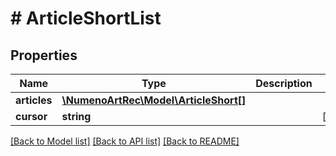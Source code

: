 # # ArticleShortList

## Properties

| Name         | Type                                                      | Description | Notes      |
| ------------ | --------------------------------------------------------- | ----------- | ---------- |
| **articles** | [**\NumenoArtRec\Model\ArticleShort[]**](ArticleShort.md) |             |
| **cursor**   | **string**                                                |             | [optional] |

[[Back to Model list]](../../README.md#models) [[Back to API list]](../../README.md#endpoints) [[Back to README]](../../README.md)
